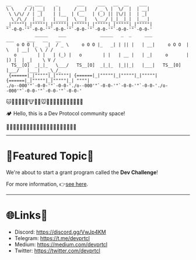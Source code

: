 ```
__      __ ___     _       ___     ___   __  __    ___
\ \    / /| __|   | |     / __|   / _ \ |  \/  |  | __|
 \ \/\/ / | _|    | |__  | (__   | (_) || |\/| |  | _|
  \_/\_/  |___|   |____|  \___|   \___/ |_|__|_|  |___|
_|"""""|_|"""""|_|"""""|_|"""""|_|"""""|_|"""""|_|"""""|
"`-0-0-'"`-0-0-'"`-0-0-'"`-0-0-'"`-0-0-'"`-0-0-'"`-0-0-'
           _____    ___             _____   _  _     ___              ___     ___   __   __
    o O O |_   _|  / _ \     o O O |_   _| | || |   | __|     o O O  |   \   | __|  \ \ / /
   o        | |   | (_) |   o        | |   | __ |   | _|     o       | |) |  | _|    \ V /
  TS__[O]  _|_|_   \___/   TS__[O]  _|_|_  |_||_|   |___|   TS__[O]  |___/   |___|   _\_/_
 {======|_|"""""|_|"""""| {======|_|"""""|_|"""""|_|"""""| {======|_|"""""|_|"""""|_| """"|
./o--000'"`-0-0-'"`-0-0-'./o--000'"`-0-0-'"`-0-0-'"`-0-0-'./o--000'"`-0-0-'"`-0-0-'"`-0-0-'
```

🐱🦁🐯🦒🦊🦝🐮🐷🐗🐭🐹🐰🐻🐨🐼🐸🦓🐴🦄🐔🐲

🏕 Hello, this is a Dev Protocol community space!

🐲🐔🦄🐴🦓🐸🐼🐨🐻🐰🐹🐭🐗🐷🐮🦝🦊🦒🐯🦁🐱

---

# 💝Featured Topic💨

We're about to start a grant program called the **Dev Challenge**!

For more information, 👉[see here](https://github.com/dev-protocol/community/blob/main/bulletins/dev-challenge-2-exia.md).

---

# 🌐Links🔗

- Discord: https://discord.gg/VwJp4KM
- Telegram: https://t.me/devprtcl
- Medium: https://medium.com/devprtcl
- Twitter: https://twitter.com/devprtcl
